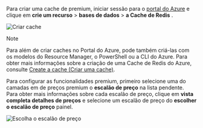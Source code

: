 Para criar uma cache de premium, iniciar sessão para o [portal do Azure](https://portal.azure.com) e clique em **crie um recurso** > **bases de dados** > **a Cache de Redis** .

![Criar cache](media/redis-cache-premium-create/redis-cache-new-cache-menu.png)

> [!NOTE]
> Para além de criar caches no Portal do Azure, pode também criá-las com os modelos do Resource Manager, o PowerShell ou a CLI do Azure. Para obter mais informações sobre a criação de uma Cache de Redis do Azure, consulte [Create a cache (Criar uma cache)](../articles/redis-cache/cache-dotnet-how-to-use-azure-redis-cache.md#create-a-cache).
> 
> 

Para configurar as funcionalidades premium, primeiro selecione uma do camadas em de preços premium o **escalão de preço** na lista pendente. Para obter mais informações sobre cada escalão de preço, clique em **vista completa detalhes de preços** e selecione um escalão de preço do **escolher o escalão de preço** painel.

![Escolha o escalão de preço](media/redis-cache-premium-create/redis-cache-premium-pricing-tier.png)

